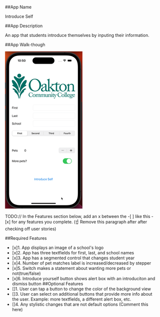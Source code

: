 ##App Name 

Introduce Self

##App Description

An app that students introduce themselves by inputing their information.

##App Walk-though

![x](https://github.com/kvistud/codepath-prework/blob/main/AppWalkThrough.gif) 


TODO:// In the Features section below, add an x between the -[ ] like this - [x] for any features you complete. (☝️ Remove this paragraph after after checking off user stories)
    


##Required Features
* [x]1. App displays an image of a school's logo
* [x]2. App has three textfields for first, last, and school names
* [x]3. App has a segmented control that changes student year
* [x]4. Number of pet matches label is increased/decreased by stepper
* [x]5. Switch makes a statement about wanting more pets or not(true/false)
* [x]6. Introduce yourself button shows alert box with an introduciton and dismiss button
##Optional Features
* []1. User can tap a button to change the color of the background view
* []3. User can select on additional buttons that provide more info about the user. Example: more textfields, a different alert box, etc.
* []4. Any stylistic changes that are not default options (Comment this here)
